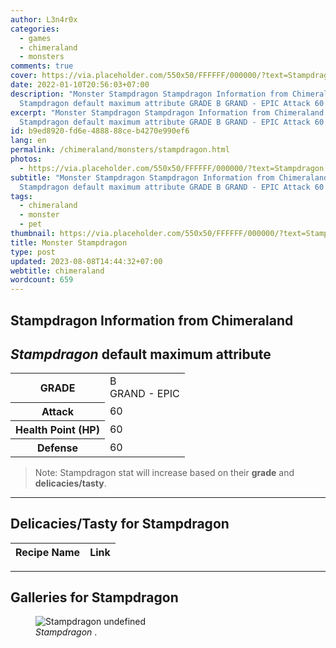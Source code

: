 ```yaml
---
author: L3n4r0x
categories:
  - games
  - chimeraland
  - monsters
comments: true
cover: https://via.placeholder.com/550x50/FFFFFF/000000/?text=Stampdragon
date: 2022-01-10T20:56:03+07:00
description: "Monster Stampdragon Stampdragon Information from Chimeraland
  Stampdragon default maximum attribute GRADE B GRAND - EPIC Attack 60 "
excerpt: "Monster Stampdragon Stampdragon Information from Chimeraland
  Stampdragon default maximum attribute GRADE B GRAND - EPIC Attack 60 "
id: b9ed8920-fd6e-4888-88ce-b4270e990ef6
lang: en
permalink: /chimeraland/monsters/stampdragon.html
photos:
  - https://via.placeholder.com/550x50/FFFFFF/000000/?text=Stampdragon
subtitle: "Monster Stampdragon Stampdragon Information from Chimeraland
  Stampdragon default maximum attribute GRADE B GRAND - EPIC Attack 60 "
tags:
  - chimeraland
  - monster
  - pet
thumbnail: https://via.placeholder.com/550x50/FFFFFF/000000/?text=Stampdragon
title: Monster Stampdragon
type: post
updated: 2023-08-08T14:44:32+07:00
webtitle: chimeraland
wordcount: 659
---
```


<link
  rel="stylesheet"
  href="https://rawcdn.githack.com/dimaslanjaka/Web-Manajemen/870a349/css/bootstrap-5-3-0-alpha3-wrapper.css"
/>
<section id="bootstrap-wrapper">
  <div data-bs-theme="dark">
    <h2>Stampdragon Information from Chimeraland</h2>
    <h2 id="attribute"><i>Stampdragon</i> default maximum attribute</h2>
    <div class="row">
      <div class="col mb-2">
        <div class="card">
          <div class="card-body">
            <table>
              <tr>
                <th>GRADE</th>
                <td>B <br /><span class="text-purple">GRAND - EPIC</span></td>
              </tr>
              <tr>
                <th>Attack</th>
                <td>60</td>
              </tr>
              <tr>
                <th>Health Point (HP)</th>
                <td>60</td>
              </tr>
              <tr>
                <th>Defense</th>
                <td>60</td>
              </tr>
            </table>
          </div>
        </div>
      </div>
    </div>
    <blockquote class="bd-callout bd-callout-warning">
      Note: Stampdragon stat will increase based on their <b>grade</b> and
      <b>delicacies/tasty</b>.
    </blockquote>
    <hr />
    <h2 id="delicacies">Delicacies/Tasty for Stampdragon</h2>
    <div class="card">
      <div class="card-body">
        <div class="table-responsive">
          <table class="table table-striped">
            <thead>
              <tr>
                <th>Recipe Name</th>
                <th>Link</th>
              </tr>
            </thead>
            <tbody></tbody>
          </table>
        </div>
      </div>
    </div>
    <hr />
    <div id="gallery">
      <h2>Galleries for Stampdragon</h2>
      <div class="row">
        <div class="col-lg-6 col-12">
          <figure>
            <img
              src="https://www.webmanajemen.com/undefined"
              alt="Stampdragon undefined"
            />
            <figcaption style="word-wrap: break-word">
              <i>Stampdragon</i> .
            </figcaption>
          </figure>
        </div>
      </div>
    </div>
  </div>
</section>